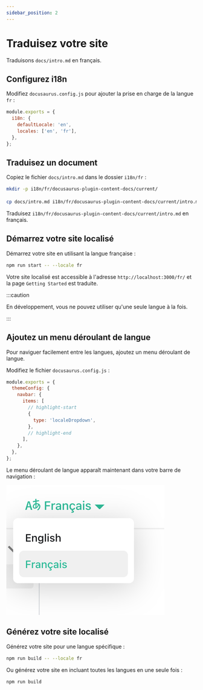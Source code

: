 ```yaml
---
sidebar_position: 2
---
```


# Traduisez votre site

Traduisons `docs/intro.md` en français.

## Configurez i18n

Modifiez `docusaurus.config.js` pour ajouter la prise en charge de la langue `fr` :

```js title="docusaurus.config.js"
module.exports = {
  i18n: {
    defaultLocale: 'en',
    locales: ['en', 'fr'],
  },
};
```

## Traduisez un document

Copiez le fichier `docs/intro.md` dans le dossier `i18n/fr` :

```bash
mkdir -p i18n/fr/docusaurus-plugin-content-docs/current/

cp docs/intro.md i18n/fr/docusaurus-plugin-content-docs/current/intro.md
```

Traduisez `i18n/fr/docusaurus-plugin-content-docs/current/intro.md` en français.

## Démarrez votre site localisé

Démarrez votre site en utilisant la langue française :

```bash
npm run start -- --locale fr
```

Votre site localisé est accessible à l'adresse `http://localhost:3000/fr/` et la page `Getting Started` est traduite.

:::caution

En développement, vous ne pouvez utiliser qu'une seule langue à la fois.

:::

## Ajoutez un menu déroulant de langue

Pour naviguer facilement entre les langues, ajoutez un menu déroulant de langue.

Modifiez le fichier `docusaurus.config.js` :

```js title="docusaurus.config.js"
module.exports = {
  themeConfig: {
    navbar: {
      items: [
        // highlight-start
        {
          type: 'localeDropdown',
        },
        // highlight-end
      ],
    },
  },
};
```

Le menu déroulant de langue apparaît maintenant dans votre barre de navigation :

![Menu déroulant de langue](/img/tutorial/localeDropdown.png)

## Générez votre site localisé

Générez votre site pour une langue spécifique :

```bash
npm run build -- --locale fr
```

Ou générez votre site en incluant toutes les langues en une seule fois :

```bash
npm run build
```